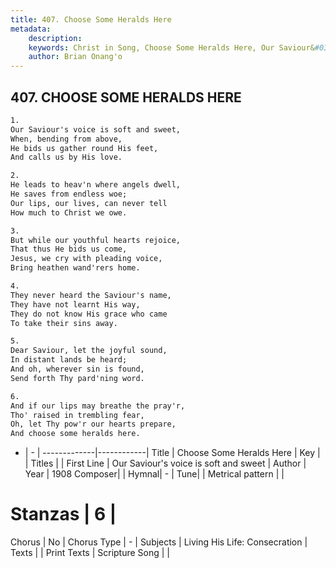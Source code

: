 ```yaml
---
title: 407. Choose Some Heralds Here
metadata:
    description: 
    keywords: Christ in Song, Choose Some Heralds Here, Our Saviour&#039;s voice is soft and sweet, 
    author: Brian Onang'o
---
```



## 407. CHOOSE SOME HERALDS HERE

```txt
1.
Our Saviour's voice is soft and sweet,
When, bending from above,
He bids us gather round His feet,
And calls us by His love.

2.
He leads to heav'n where angels dwell,
He saves from endless woe;
Our lips, our lives, can never tell
How much to Christ we owe.

3.
But while our youthful hearts rejoice,
That thus He bids us come,
Jesus, we cry with pleading voice,
Bring heathen wand'rers home.

4.
They never heard the Saviour's name,
They have not learnt His way,
They do not know His grace who came
To take their sins away.

5.
Dear Saviour, let the joyful sound,
In distant lands be heard;
And oh, wherever sin is found,
Send forth Thy pard'ning word.

6.
And if our lips may breathe the pray'r,
Tho' raised in trembling fear,
Oh, let Thy pow'r our hearts prepare,
And choose some heralds here.
```

- |   -  |
-------------|------------|
Title | Choose Some Heralds Here |
Key |  |
Titles |  |
First Line | Our Saviour&#039;s voice is soft and sweet |
Author | 
Year | 1908
Composer|  |
Hymnal|  - |
Tune|  |
Metrical pattern | |
# Stanzas | 6 |
Chorus | No |
Chorus Type | - |
Subjects | Living His Life: Consecration |
Texts |  |
Print Texts | 
Scripture Song |  |
  
